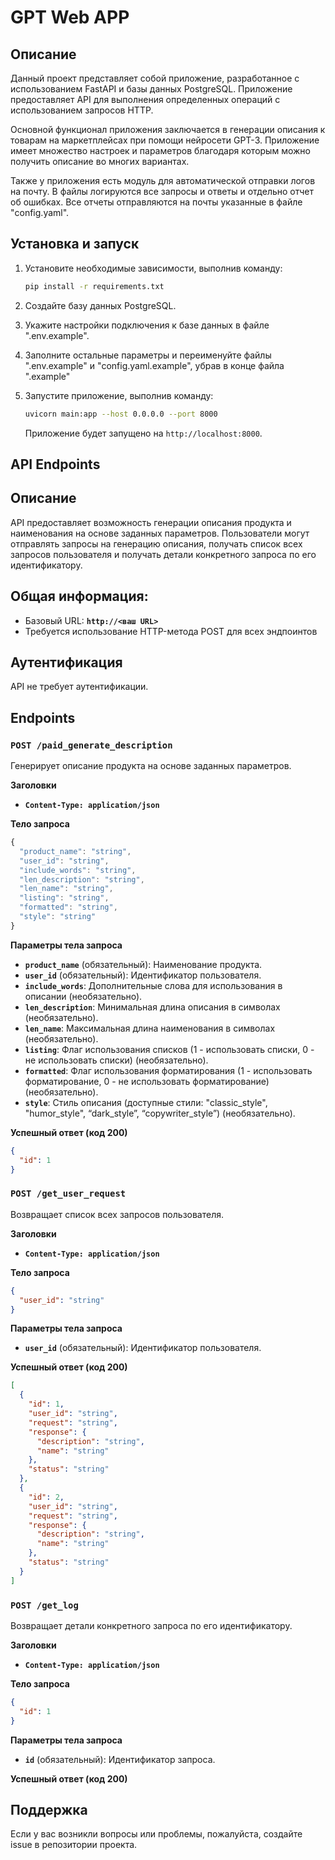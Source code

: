 # GPT Web APP

## Описание
Данный проект представляет собой приложение, разработанное с использованием FastAPI и базы данных PostgreSQL. Приложение предоставляет API для выполнения определенных операций с использованием запросов HTTP.

Основной функционал приложения заключается в генерации описания к товарам на маркетплейсах при помощи нейросети GPT-3. Приложение имеет множество настроек и параметров благодаря которым можно получить описание во многих вариантах.

Также у приложения есть модуль для автоматической отправки логов на почту. В файлы логируются все запросы и ответы и отдельно отчет об ошибках. Все отчеты отправляются на почты указанные в файле "config.yaml".

## Установка и запуск
1. Установите необходимые зависимости, выполнив команду:
   ```bash
   pip install -r requirements.txt
   ```

2. Создайте базу данных PostgreSQL.

3. Укажите настройки подключения к базе данных в файле ".env.example".

4. Заполните остальные параметры и переименуйте файлы ".env.example" и "config.yaml.example", убрав в конце файла ".example"

5. Запустите приложение, выполнив команду:
   ```bash
   uvicorn main:app --host 0.0.0.0 --port 8000
   ```
   Приложение будет запущено на `http://localhost:8000`.

## API Endpoints

## **Описание**

API предоставляет возможность генерации описания продукта и наименования на основе заданных параметров. Пользователи могут отправлять запросы на генерацию описания, получать список всех запросов пользователя и получать детали конкретного запроса по его идентификатору.

## **Общая информация:**

- Базовый URL: **`http://<ваш URL>`**
- Требуется использование HTTP-метода POST для всех эндпоинтов

## **Аутентификация**

API не требует аутентификации.

## **Endpoints**

### **`POST /paid_generate_description`**

Генерирует описание продукта на основе заданных параметров.

**Заголовки**

- **`Content-Type: application/json`**

**Тело запроса**

```jsx
{
  "product_name": "string",
  "user_id": "string",
  "include_words": "string",
  "len_description": "string",
  "len_name": "string",
  "listing": "string",
  "formatted": "string",
  "style": "string"
}
```

**Параметры тела запроса**

- **`product_name`** (обязательный): Наименование продукта.
- **`user_id`** (обязательный): Идентификатор пользователя.
- **`include_words`**: Дополнительные слова для использования в описании (необязательно).
- **`len_description`**: Минимальная длина описания в символах (необязательно).
- **`len_name`**: Максимальная длина наименования в символах (необязательно).
- **`listing`**: Флаг использования списков (1 - использовать списки, 0 - не использовать списки) (необязательно).
- **`formatted`**: Флаг использования форматирования (1 - использовать форматирование, 0 - не использовать форматирование) (необязательно).
- **`style`**: Стиль описания (доступные стили: "classic_style", "humor_style", “dark_style”, “copywriter_style”) (необязательно).

**Успешный ответ (код 200)**

```json
{
  "id": 1
}
```

### **`POST /get_user_request`**

Возвращает список всех запросов пользователя.

**Заголовки**

- **`Content-Type: application/json`**

**Тело запроса**

```json
{
  "user_id": "string"
}
```

**Параметры тела запроса**

- **`user_id`** (обязательный): Идентификатор пользователя.

**Успешный ответ (код 200)**

```json
[
  {
    "id": 1,
    "user_id": "string",
    "request": "string",
    "response": {
      "description": "string",
      "name": "string"
    },
    "status": "string"
  },
  {
    "id": 2,
    "user_id": "string",
    "request": "string",
    "response": {
      "description": "string",
      "name": "string"
    },
    "status": "string"
  }
]
```

### **`POST /get_log`**

Возвращает детали конкретного запроса по его идентификатору.

**Заголовки**

- **`Content-Type: application/json`**

**Тело запроса**

```json
{
  "id": 1
}
```

**Параметры тела запроса**

- **`id`** (обязательный): Идентификатор запроса.

**Успешный ответ (код 200)**

## Поддержка
Если у вас возникли вопросы или проблемы, пожалуйста,  создайте issue в репозитории проекта.